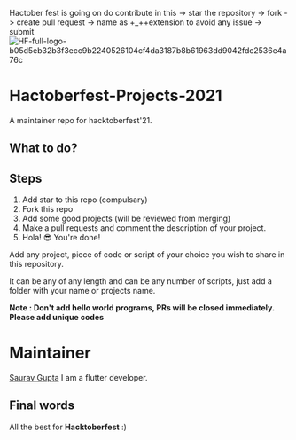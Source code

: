 Hactober fest is going on do contribute in this
-> star the repository
-> fork 
-> create pull request 
-> name as <date>+_+<filename>+extension to avoid any issue
-> submit
![HF-full-logo-b05d5eb32b3f3ecc9b2240526104cf4da3187b8b61963dd9042fdc2536e4a76c](https://hacktoberfest.digitalocean.com/_nuxt/img/logo-hacktoberfest-full.f42e3b1.svg)




# Hactoberfest-Projects-2021
A maintainer repo for hacktoberfest'21.

## What to do?

## Steps
1. Add star to this repo (compulsary)
2. Fork this repo
3. Add some good projects (will be reviewed from merging)
4. Make a pull requests and comment the description of your project.
5. Hola! 😎 You're done!

Add any project, piece of code or script of your choice you wish to share in this repository.

It can be any of any length and can be any number of scripts, just add a folder with your name or projects name.

**Note : Don't add hello world programs, PRs will be closed immediately. Please add unique codes**

# Maintainer
[Saurav Gupta](https://linkedin.com/in/sauravgpt)
I am a flutter developer.


## Final words
All the best for **Hacktoberfest** :)
